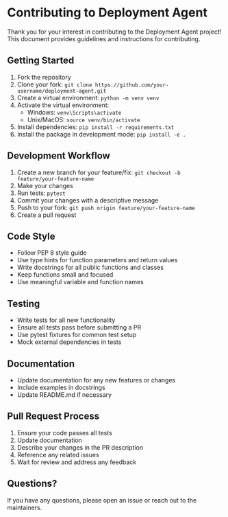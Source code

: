 # Contributing to Deployment Agent

Thank you for your interest in contributing to the Deployment Agent project! This document provides guidelines and instructions for contributing.

## Getting Started

1. Fork the repository
2. Clone your fork: `git clone https://github.com/your-username/deployment-agent.git`
3. Create a virtual environment: `python -m venv venv`
4. Activate the virtual environment:
   - Windows: `venv\Scripts\activate`
   - Unix/MacOS: `source venv/bin/activate`
5. Install dependencies: `pip install -r requirements.txt`
6. Install the package in development mode: `pip install -e .`

## Development Workflow

1. Create a new branch for your feature/fix: `git checkout -b feature/your-feature-name`
2. Make your changes
3. Run tests: `pytest`
4. Commit your changes with a descriptive message
5. Push to your fork: `git push origin feature/your-feature-name`
6. Create a pull request

## Code Style

- Follow PEP 8 style guide
- Use type hints for function parameters and return values
- Write docstrings for all public functions and classes
- Keep functions small and focused
- Use meaningful variable and function names

## Testing

- Write tests for all new functionality
- Ensure all tests pass before submitting a PR
- Use pytest fixtures for common test setup
- Mock external dependencies in tests

## Documentation

- Update documentation for any new features or changes
- Include examples in docstrings
- Update README.md if necessary

## Pull Request Process

1. Ensure your code passes all tests
2. Update documentation
3. Describe your changes in the PR description
4. Reference any related issues
5. Wait for review and address any feedback

## Questions?

If you have any questions, please open an issue or reach out to the maintainers. 